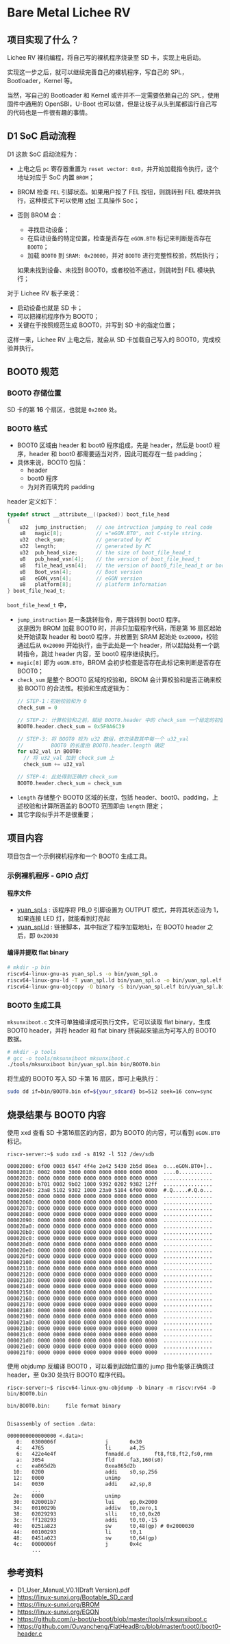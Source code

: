 # Bare Metal Lichee RV

## 项目实现了什么？

Lichee RV 裸机编程，将自己写的裸机程序烧录至 SD 卡，实现上电启动。

实现这一步之后，就可以继续完善自己的裸机程序，写自己的 SPL，Bootloader，Kernel 等。

当然，写自己的 Bootloader 和 Kernel 或许并不一定需要依赖自己的 SPL，使用固件中通用的 OpenSBI，U-Boot 也可以做，但是让板子从头到尾都运行自己写的代码也是一件很有趣的事情。


## D1 SoC 启动流程

D1 这款 SoC 启动流程为：  

- 上电之后 `pc` 寄存器重置为 `reset vector: 0x0`，并开始加载指令执行，这个地址对应于 SoC 内置 `BROM`；  
- BROM 检查 `FEL` 引脚状态。如果用户按了 FEL 按钮，则跳转到 FEL 模块并执行，这种模式下可以使用 [xfel](https://github.com/xboot/xfel) 工具操作 Soc；  
- 否则 BROM 会：
  - 寻找启动设备；  
  - 在启动设备的特定位置，检查是否存在 `eGON.BT0` 标记来判断是否存在 `BOOT0`；  
  - 加载 `BOOT0` 到 `SRAM: 0x20000`，并对 `BOOT0` 进行完整性校验，然后执行；  
  
  如果未找到设备、未找到 BOOT0，或者校验不通过，则跳转到 FEL 模块执行；  


对于 Lichee RV 板子来说：  
- 启动设备也就是 SD 卡；  
- 可以把裸机程序作为 BOOT0；  
- 关键在于按照规范生成 BOOT0，并写到 SD 卡的指定位置；  

这样一来，Lichee RV 上电之后，就会从 SD 卡加载自己写入的 BOOT0，完成校验并执行。  

## BOOT0 规范

### BOOT0 存储位置

SD 卡的第 **16** 个扇区，也就是 `0x2000` 处。  

### BOOT0 格式

- BOOT0 区域由 header 和 boot0 程序组成，先是 header，然后是 boot0 程序，header 和 boot0 都需要适当对齐，因此可能存在一些 padding；
- 具体来说，BOOT0 包括：
  - header  
  - boot0 程序  
  - 为对齐而填充的 padding  


header 定义如下：  

```c
typedef struct __attribute__((packed)) boot_file_head
{
	u32  jump_instruction;   // one intruction jumping to real code
	u8   magic[8];           // ="eGON.BT0", not C-style string.
	u32  check_sum;          // generated by PC
	u32  length;             // generated by PC
	u32  pub_head_size;      // the size of boot_file_head_t
	u8   pub_head_vsn[4];    // the version of boot_file_head_t
	u8   file_head_vsn[4];   // the version of boot0_file_head_t or boot1_file_head_t
	u8   Boot_vsn[4];        // Boot version
	u8   eGON_vsn[4];        // eGON version
	u8   platform[8];        // platform information
} boot_file_head_t;
```

`boot_file_head_t` 中，  
- `jump_instruction` 是一条跳转指令，用于跳转到 boot0 程序。  
  这是因为 BROM 加载 BOOT0 时，并非只加载程序代码，而是第 16 扇区起始处开始读取 header 和 boot0 程序，并放置到 SRAM 起始处 `0x20000`，校验通过后从 `0x20000` 开始执行，由于此处是一个 header，所以起始处有一个跳转指令，跳过 header 内容，至 boot0 程序继续执行。  
- `magic[8]` 即为 `eGON.BT0`，BROM 会初步检查是否存在此标记来判断是否存在 BOOT0；
- `check_sum` 是整个 BOOT0 区域的校验和，BROM 会计算校验和是否正确来校验 BOOT0 的合法性。校验和生成逻辑为：  
  ```c
  // STEP-1：初始校验和为 0
  check_sum = 0

  // STEP-2: 计算校验和之前，赋给 BOOT0.header 中的 check_sum 一个给定的初值
  BOOT0.header.check_sum = 0x5F0A6C39

  // STEP-3: 将 BOOT0 视为 u32 数组，依次读取其中每一个 u32_val
  //         BOOT0 的长度由 BOOT0.header.length 确定  
  for u32_val in BOOT0:
    // 将 u32_val 加到 check_sum 上
    check_sum += u32_val
  
  // STEP-4: 此处得到正确的 check_sum  
  BOOT0.header.check_sum = check_sum
  ```
- `length` 存储整个 BOOT0 区域的长度，包括 header、boot0、padding，上述校验和计算所涵盖的 BOOT0 范围即由 `length` 限定；  
- 其它字段似乎并不是很重要；  

## 项目内容  

项目包含一个示例裸机程序和一个 BOOT0 生成工具。

### 示例裸机程序 - GPIO 点灯  

#### 程序文件

- [yuan_spl.s](/yuan_spl.s) : 该程序将 PB_0 引脚设置为 OUTPUT 模式，并将其状态设为 1，如果连接 LED 灯，就能看到灯亮起  
- [yuan_spl.ld](/yuan_spl.ld) : 链接脚本，其中指定了程序加载地址，在 BOOT0 header 之后，即 `0x20030`  

#### 编译并提取 flat binary  

```sh
# mkdir -p bin
riscv64-linux-gnu-as yuan_spl.s -o bin/yuan_spl.o
riscv64-linux-gnu-ld -T yuan_spl.ld bin/yuan_spl.o -o bin/yuan_spl.elf
riscv64-linux-gnu-objcopy -O binary -S bin/yuan_spl.elf bin/yuan_spl.bin
```

### BOOT0 生成工具  

`mksunxiboot.c` 文件可单独编译成可执行文件，它可以读取 flat binary，生成 BOOT0 header，并将 header 和 flat binary 拼装起来输出为可写入的 BOOT0 数据。  
```sh
# mkdir -p tools
# gcc -o tools/mksunxiboot mksunxiboot.c
./tools/mksunxiboot bin/yuan_spl.bin bin/BOOT0.bin
```

将生成的 BOOT0 写入 SD 卡第 16 扇区，即可上电执行：

```sh
sudo dd if=bin/BOOT0.bin of=${your_sdcard} bs=512 seek=16 conv=sync
```

## 烧录结果与 BOOT0 内容

使用 xxd 查看 SD 卡第16扇区的内容，即为 BOOT0 的内容，可以看到 `eGON.BT0` 标记。  
```
riscv-server:~$ sudo xxd -s 8192 -l 512 /dev/sdb

00002000: 6f00 0003 6547 4f4e 2e42 5430 2b5d 86ea  o...eGON.BT0+]..
00002010: 0002 0000 3000 0000 0000 0000 0000 0000  ....0...........
00002020: 0000 0000 0000 0000 0000 0000 0000 0000  ................
00002030: b701 0002 9b02 1000 9392 0202 9382 12ff  ................
00002040: 23a8 5102 9302 1000 23a0 5104 6f00 0000  #.Q.....#.Q.o...
00002050: 0000 0000 0000 0000 0000 0000 0000 0000  ................
00002060: 0000 0000 0000 0000 0000 0000 0000 0000  ................
00002070: 0000 0000 0000 0000 0000 0000 0000 0000  ................
00002080: 0000 0000 0000 0000 0000 0000 0000 0000  ................
00002090: 0000 0000 0000 0000 0000 0000 0000 0000  ................
000020a0: 0000 0000 0000 0000 0000 0000 0000 0000  ................
000020b0: 0000 0000 0000 0000 0000 0000 0000 0000  ................
000020c0: 0000 0000 0000 0000 0000 0000 0000 0000  ................
000020d0: 0000 0000 0000 0000 0000 0000 0000 0000  ................
000020e0: 0000 0000 0000 0000 0000 0000 0000 0000  ................
000020f0: 0000 0000 0000 0000 0000 0000 0000 0000  ................
00002100: 0000 0000 0000 0000 0000 0000 0000 0000  ................
00002110: 0000 0000 0000 0000 0000 0000 0000 0000  ................
00002120: 0000 0000 0000 0000 0000 0000 0000 0000  ................
00002130: 0000 0000 0000 0000 0000 0000 0000 0000  ................
00002140: 0000 0000 0000 0000 0000 0000 0000 0000  ................
00002150: 0000 0000 0000 0000 0000 0000 0000 0000  ................
00002160: 0000 0000 0000 0000 0000 0000 0000 0000  ................
00002170: 0000 0000 0000 0000 0000 0000 0000 0000  ................
00002180: 0000 0000 0000 0000 0000 0000 0000 0000  ................
00002190: 0000 0000 0000 0000 0000 0000 0000 0000  ................
000021a0: 0000 0000 0000 0000 0000 0000 0000 0000  ................
000021b0: 0000 0000 0000 0000 0000 0000 0000 0000  ................
000021c0: 0000 0000 0000 0000 0000 0000 0000 0000  ................
000021d0: 0000 0000 0000 0000 0000 0000 0000 0000  ................
000021e0: 0000 0000 0000 0000 0000 0000 0000 0000  ................
000021f0: 0000 0000 0000 0000 0000 0000 0000 0000  ................
```

使用 objdump 反编译 BOOT0 ，可以看到起始位置的 jump 指令能够正确跳过 header，至 0x30 处执行 BOOT0 程序代码。  
```
riscv-server:~$ riscv64-linux-gnu-objdump -b binary -m riscv:rv64 -D bin/BOOT0.bin

bin/BOOT0.bin:     file format binary


Disassembly of section .data:

0000000000000000 <.data>:
   0:   0300006f                j       0x30
   4:   4765                    li      a4,25
   6:   422e4e4f                fnmadd.d        ft8,ft8,ft2,fs0,rmm
   a:   3054                    fld     fa3,160(s0)
   c:   ea865d2b                0xea865d2b
  10:   0200                    addi    s0,sp,256
  12:   0000                    unimp
  14:   0030                    addi    a2,sp,8
        ...
  2e:   0000                    unimp
  30:   020001b7                lui     gp,0x2000
  34:   0010029b                addiw   t0,zero,1
  38:   02029293                slli    t0,t0,0x20
  3c:   ff128293                addi    t0,t0,-15
  40:   0251a823                sw      t0,48(gp) # 0x2000030
  44:   00100293                li      t0,1
  48:   0451a023                sw      t0,64(gp)
  4c:   0000006f                j       0x4c
        ...
```

## 参考资料  
- D1_User_Manual_V0.1(Draft Version).pdf
- <https://linux-sunxi.org/Bootable_SD_card>
- <https://linux-sunxi.org/BROM>
- <https://linux-sunxi.org/EGON>
- <https://github.com/u-boot/u-boot/blob/master/tools/mksunxiboot.c>
- <https://github.com/Ouyancheng/FlatHeadBro/blob/master/boot0/boot0-header.c>

